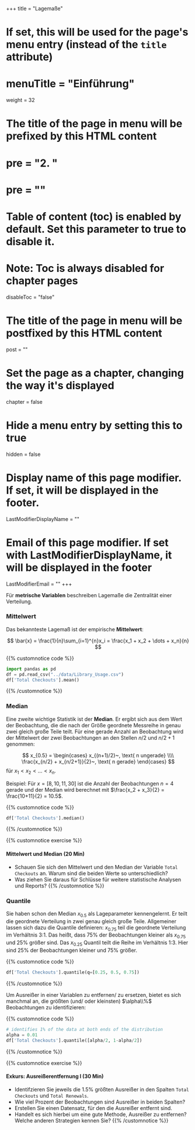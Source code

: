 +++
title = "Lagemaße"
# If set, this will be used for the page's menu entry (instead of the `title` attribute)
# menuTitle = "Einführung"
weight = 32
# The title of the page in menu will be prefixed by this HTML content
# pre = "<b>2. </b>"
# pre = "<i class='fab fa-github'></i>"
# Table of content (toc) is enabled by default. Set this parameter to true to disable it.
# Note: Toc is always disabled for chapter pages
disableToc = "false"

# The title of the page in menu will be postfixed by this HTML content
post = ""
# Set the page as a chapter, changing the way it's displayed
chapter = false
# Hide a menu entry by setting this to true
hidden = false
# Display name of this page modifier. If set, it will be displayed in the footer.
LastModifierDisplayName = ""
# Email of this page modifier. If set with LastModifierDisplayName, it will be displayed in the footer
LastModifierEmail = ""
+++

Für **metrische Variablen** beschreiben Lagemaße die Zentralität einer Verteilung. 

### Mittelwert

Das bekannteste Lagemaß ist der empirische **Mittelwert**:

$$
\bar{x} = \frac{1}{n}\sum_{i=1}^{n}x_i = \frac{x_1 + x_2 + \dots + x_n}{n}
$$

{{% customnotice code %}}
```python
import pandas as pd
df = pd.read_csv("../data/Library_Usage.csv")
df['Total Checkouts'].mean()
```
{{% /customnotice %}}

### Median

Eine zweite wichtige Statistik ist der **Median**. Er ergibt sich aus dem Wert der Beobachtung, die die nach der Größe geordnete Messreihe in genau zwei gleich große Teile teilt. Für eine gerade Anzahl an Beobachtung wird der Mittelwert der zwei Beobachtungen an den Stellen $n/2$ und $n/2+1$ genommen:

$$
x_{0.5} =
\begin{cases}
x_{(n+1)/2}~, \text{ n ungerade} \\\\
\frac{x_{n/2} + x_{n/2+1}}{2}~, \text{ n gerade}
\end{cases}
$$
für $x_1 < x_2 < \dots < x_n$.

Beispiel: Für $x=[8, 10, 11, 30]$ ist die Anzahl der Beobachtungen $n=4$ gerade und der Median wird berechnet mit $\frac{x_2 + x_3}{2} = \frac{10+11}{2} = 10.5$.

{{% customnotice code %}}
```python
df['Total Checkouts'].median()
```
{{% /customnotice %}}

{{% customnotice exercise %}}

#### Mittelwert und Median (20 Min)

- Schauen Sie sich den Mittelwert und den Median der Variable `Total Checkouts` an. Warum sind die beiden Werte so unterschiedlich?
- Was ziehen Sie daraus für Schlüsse für weitere statistische Analysen und Reports?
{{% /customnotice %}}

### Quantile

Sie haben schon den Median $x_{0.5}$ als Lageparameter kennengelernt. Er teilt die geordnete Verteilung in zwei genau gleich große Teile. Allgemeiner lassen sich dazu die Quantile definieren: $x_{0.75}$ teil die geordnete Verteilung im Verhältnis 3:1. Das heißt, dass 75% der Beobachtungen kleiner als $x_{0.75}$ und 25% größer sind.
Das $x_{0.25}$ Quantil teilt die Reihe im Verhältnis 1:3. Hier sind 25% der Beobachtungen kleiner und 75% größer.

{{% customnotice code %}}
```python
df['Total Checkouts'].quantile(q=[0.25, 0.5, 0.75])
```
{{% /customnotice %}}

Um Ausreißer in einer Variablen zu entfernen/ zu ersetzen, bietet es sich manchmal an, die größten (und/ oder kleinsten) $\alpha\\%$ Beobachtungen zu identifizieren: 

{{% customnotice code %}}
```python
# identifies 1% of the data at both ends of the distribution
alpha = 0.01
df['Total Checkouts'].quantile([alpha/2, 1-alpha/2])
```
{{% /customnotice %}}

{{% customnotice exercise %}}

#### Exkurs: Ausreißerentfernung I (30 Min)

- Identifzieren Sie jeweils die 1.5% größten Ausreißer in den Spalten `Total Checkouts` und `Total Renewals`.
- Wie viel Prozent der Beobachtungen sind Ausreißer in beiden Spalten?
- Erstellen Sie einen Datensatz, für den die Ausreißer entfernt sind.
- Handelt es sich hierbei um eine gute Methode, Ausreißer zu entfernen? Welche anderen Strategien kennen Sie?
{{% /customnotice %}}








